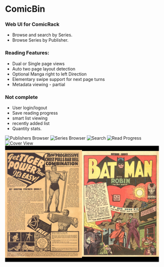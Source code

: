 ComicBin
=============

### Web UI for ComicRack

- Browse and search by Series.
- Browse Series by Publisher.

### Reading Features:

- Dual or Single page views
- Auto two page layout detection
- Optional Manga right to left Direction
- Elementary swipe support for next page turns
- Metadata viewing - partial

### Not complete

- User login/logout
- Save reading progress
- smart list viewing
- recently added list
- Quantity stats.







![Publishers Browser](https://raw.githubusercontent.com/Timmy-B/ComicBin/master/examples/publishers.jpg)
![Series Browser](https://raw.githubusercontent.com/Timmy-B/ComicBin/master/examples/series.jpg)
![Search](https://raw.githubusercontent.com/Timmy-B/ComicBin/master/examples/search.jpg)
![Read Progress](https://raw.githubusercontent.com/Timmy-B/ComicBin/master/examples/publishers.jpg)
![Cover View](https://raw.githubusercontent.com/Timmy-B/ComicBin/master/examples/cover.jpg)
![2 Page View](https://raw.githubusercontent.com/Timmy-B/ComicBin/master/examples/2page.jpg)
